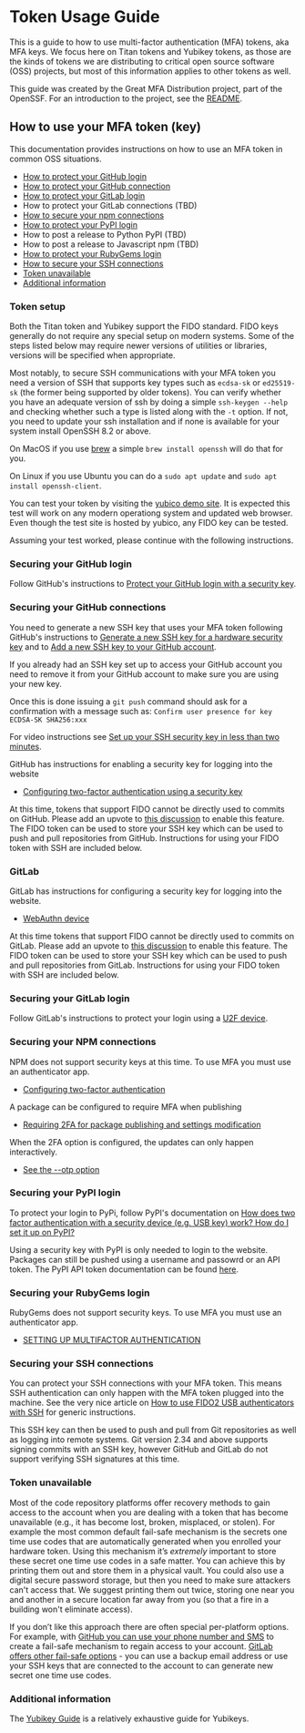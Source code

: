 # Token Usage Guide

This is a guide to how to use multi-factor authentication (MFA) tokens,
aka MFA keys.
We focus here on Titan tokens and Yubikey tokens, as those are the kinds of
tokens we are distributing to critical open source software (OSS)
projects, but most of this information applies to other tokens as well.

This guide was created by the Great MFA Distribution project,
part of the OpenSSF.
For an introduction to the project, see the [README](../README.md).

## How to use your MFA token (key)

This documentation provides instructions on how to use an MFA token in
common OSS situations.

* [How to protect your GitHub login](#securing-your-github-login)
* [How to protect your GitHub connection](#securing-your-github-connections)
* [How to protect your GitLab login](#securing-your-gitlab-login)
* How to protect your GitLab connections (TBD)
* [How to secure your npm connections](#securing-your-npm-connections)
* [How to protect your PyPI login](#securing-your-pypi-login)
* How to post a release to Python PyPI (TBD)
* How to post a release to Javascript npm (TBD)
* [How to protect your RubyGems login](#securing-your-rubygems-login)
* [How to secure your SSH connections](#securing-your-ssh-connections)
* [Token unavailable](#token-unavailable)
* [Additional information](#additional-information)

### Token setup

Both the Titan token and Yubikey support the FIDO standard. FIDO keys
generally do not require any special setup on modern systems. Some of
the steps listed below may require newer versions of utilities or
libraries, versions will be specified when appropriate.

Most notably, to secure SSH communications with your MFA token you
need a version of SSH that supports key types such as `ecdsa-sk` or
`ed25519-sk` (the former being supported by older tokens). You can
verify whether you have an adequate version of ssh by doing a simple
`ssh-keygen --help` and checking whether such a type is listed along
with the `-t` option. If not, you need to update your ssh installation
and if none is available for your system install OpenSSH 8.2 or above.

On MacOS if you use [brew](https://brew.sh/) a simple `brew install
openssh` will do that for you.

On Linux if you use Ubuntu you can do a `sudo apt update` and `sudo
apt install openssh-client`.

<!--
On Windows if you use [Chocolotey](https://chocolatey.org/) a simple
`choco install openssh --pre` from the PowerShell will do that for
you. See [Win32 OpenSSH Universal
Installer](https://community.chocolatey.org/packages/openssh) for more
details.

********** This is commented out for now because although the option
exists with this install it doesn't seem to actually work, I get:

C:\Users\lehors>ssh-keygen -t ecdsa-sk
Generating public/private ecdsa-sk key pair.
You may need to touch your authenticator to authorize key generation.
Key enrollment failed: unknown or unsupported key type

***********

-->

You can test your token by visiting the [yubico demo site](https://demo.yubico.com/webauthn-technical/registration). It is expected this test will work on any modern operationg system and updated web browser. Even though the test site is hosted by yubico, any FIDO key can be tested.

Assuming your test worked, please continue with the following instructions.

### Securing your GitHub login

Follow GitHub's instructions to [Protect your GitHub login with a security key](https://docs.github.com/en/authentication/securing-your-account-with-two-factor-authentication-2fa/configuring-two-factor-authentication#configuring-two-factor-authentication-using-a-security-key).

### Securing your GitHub connections

You need to generate a new SSH key that uses your MFA token following
GitHub's instructions to [Generate a new SSH key for a hardware
security
key](https://docs.github.com/en/authentication/connecting-to-github-with-ssh/generating-a-new-ssh-key-and-adding-it-to-the-ssh-agent#generating-a-new-ssh-key-for-a-hardware-security-key)
and to [Add a new SSH key to your GitHub
account](https://docs.github.com/en/authentication/connecting-to-github-with-ssh/adding-a-new-ssh-key-to-your-github-account).

If you already had an SSH key set up to access your GitHub account you
need to remove it from your GitHub account to make sure you are using
your new key.

Once this is done issuing a `git push` command should ask for a
confirmation with a message such as: `Confirm user presence for key
ECDSA-SK SHA256:xxx`

For video instructions see [Set up your SSH security key in less than two minutes](https://www.youtube.com/watch?v=EbsmqUJy5ag).

GitHub has instructions for enabling a security key for logging into the website
* [Configuring two-factor authentication using a security
key](https://docs.github.com/en/authentication/securing-your-account-with-two-factor-authentication-2fa/configuring-two-factor-authentication#configuring-two-factor-authentication-using-a-security-key)

At this time, tokens that support FIDO cannot be directly used to commits on GitHub. Please add an upvote to [this discussion](https://github.com/github/feedback/discussions/7744) to enable this feature. The FIDO token can be used to store your SSH key which can be used to push and pull repositories from GitHub. Instructions for using your FIDO token with SSH are included below.

### GitLab

GitLab has instructions for configuring a security key for logging into the website.
* [WebAuthn
device](https://docs.gitlab.com/ee/user/profile/account/two_factor_authentication.html#webauthn-device)

At this time tokens that support FIDO cannot be directly used to commits on GitLab. Please add an upvote to [this discussion](https://gitlab.com/gitlab-org/gitlab/-/issues/343879) to enable this feature. The FIDO token can be used to store your SSH key which can be used to push and pull repositories from GitLab. Instructions for using your FIDO token with SSH are included below.

### Securing your GitLab login

Follow GitLab's instructions to protect your login using a [U2F device](https://docs.gitlab.com/ee/user/profile/account/two_factor_authentication.html#u2f-device).

### Securing your NPM connections

NPM does not support security keys at this time. To use MFA you must use an authenticator app.
* [Configuring two-factor
authentication](https://docs.npmjs.com/configuring-two-factor-authentication)

A package can be configured to require MFA when publishing
* [Requiring 2FA for package publishing and settings modification](https://docs.npmjs.com/requiring-2fa-for-package-publishing-and-settings-modification)

When the 2FA option is configured, the updates can only happen interactively.
* [See the --otp option](https://docs.npmjs.com/cli/v8/commands/npm-publish)

<a name="PyPI_login"/></a>
### Securing your PyPI login

To protect your login to PyPi, follow PyPI's documentation on [How does two factor authentication with a security device (e.g. USB key) work?
How do I set it up on PyPI?](https://pypi.org/help/#utfkey)

Using a security key with PyPI is only needed to login to the website. Packages can still be pushed using a username and passowrd or an API token. The PyPI API token documentation can be found [here](https://pypi.org/help/#apitoken).

### Securing your RubyGems login

RubyGems does not support security keys. To use MFA you must use an
authenticator app.
* [SETTING UP MULTIFACTOR
AUTHENTICATION](https://guides.rubygems.org/setting-up-multifactor-authentication/)

### Securing your SSH connections

You can protect your SSH connections with your MFA token. This means
SSH authentication can only happen with the MFA token plugged into the
machine. See the very nice article on [How to use FIDO2 USB
authenticators with
SSH](https://www.stavros.io/posts/u2f-fido2-with-ssh/) for generic
instructions.

This SSH key can then be used to push and pull from Git repositories
as well as logging into remote systems. Git version 2.34 and above
supports signing commits with an SSH key, however GitHub and GitLab do
not support verifying SSH signatures at this time.

### Token unavailable

Most of the code repository platforms offer recovery methods to gain access
to the account when you are dealing with a token that has
become unavailable (e.g., it has become lost, broken, misplaced, or stolen).
For example the most common default fail-safe mechanism is the 
secrets one time use codes that are automatically generated when you 
enrolled your hardware token. Using this mechanism it’s
*extremely* important to 
store these secret one time use codes in a safe matter. You can achieve this by 
printing them out and store them in a physical vault.
You could also use a digital secure password storage, but then you need to
make sure attackers can't access that.
We suggest printing them out twice, storing one near you and another
in a secure location far away from you (so that a fire in a building
won't eliminate access).

If you don’t like this approach there are often special per-platform options.
For example, with [GitHub you can use your phone number and SMS](https://docs.github.com/en/authentication/securing-your-account-with-two-factor-authentication-2fa/configuring-two-factor-authentication-recovery-methods#downloading-your-two-factor-authentication-recovery-codes)
to create a fail-safe mechanism to regain access to your account.
[GitLab offers other fail-safe options](https://about.gitlab.com/blog/2018/08/09/keeping-your-account-safe/) - you can use a backup email address or use your SSH keys that are connected to the account to can generate new secret one time use codes.

### Additional information

The [Yubikey Guide](http://github.com/drduh/YubiKey-Guide) is a relatively
exhaustive guide for Yubikeys.

